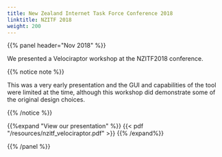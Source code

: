 ```yaml
---
title: New Zealand Internet Task Force Conference 2018
linktitle: NZITF 2018
weight: 200
---
```


{{% panel header="Nov 2018" %}}

We presented a Velociraptor workshop at the NZITF2018 conference.

{{% notice note %}}

 This was a very early presentation and the GUI and capabilities of
 the tool were limited at the time, although this workshop did
 demonstrate some of the original design choices.

{{% /notice %}}

{{%expand "View our presentation" %}}
  {{< pdf "/resources/nzitf_velociraptor.pdf" >}}
{{% /expand%}}

{{% /panel %}}
